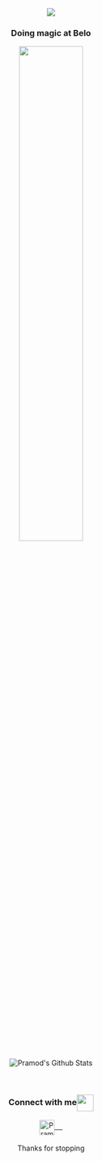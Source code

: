 <p align="center">
<img src="https://img.techpowerup.org/201115/banner.png">
</p>
<p align="center">
  <h3 align="center">Doing magic at Belo</h3>
  <p align="center">
    <a href="https://belo.app/"><img align="center" src="https://media-exp1.licdn.com/dms/image/C560BAQE-X3IwEXVkKg/company-logo_200_200/0/1610602193232?e=1636588800&v=beta&t=ttObMEYaT9XJIyHS5MlQoNjn7UHTMRoxZdoCTQuRlV0" width="50%"></img></a>
  </p>
</p>
<br>
<p align="center">
<img align="center" src="https://github-readme-stats.vercel.app/api?username=JErazo7&count_private=true&theme=default&show_icons=true" alt="Pramod's Github Stats">
</p>
<br>
<div align="center">
  <h3 align="center">Connect with me<img align="center" src="https://github.com/rajput2107/rajput2107/blob/master/Assets/Handshake.gif" height="33px" /></h3> 
</div>
<p align="center">
 <a href="https://www.linkedin.com/in/erazo-josue/" target=”_blank”>
  <img align="center" alt="Pramod's LinkedIn" width="30px" src="https://www.vectorlogo.zone/logos/linkedin/linkedin-icon.svg" /> &nbsp; &nbsp;
 </a>
  <br/>
  <br/>
  Thanks for stopping<br/>
</p>
